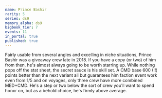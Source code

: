 ```yaml
---
name: Prince Bashir
rarity: 5
series: ds9
memory_alpha: ds9
bigbook_tier: 7
events: 11
in_portal: true
published: true
---
```


Fairly usable from several angles and excelling in niche situations, Prince Bashir was a giveaway crew late in 2018. If you have a copy (or two) of him from then, he's almost always going to be worth starring up. While nothing pops off the stat sheet, the secret sauce is his skill set. A CMD base 600 (!!) points better than the next variant all but guarantees him faction event work even from 1/5 and on voyages, only three crew have more combined MED+CMD. He's a step or two below the sort of crew you'll want to spend honor on, but as a behold choice, he's firmly above average.
